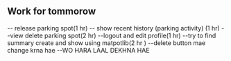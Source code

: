## Work for tommorow
-- release parking spot(1 hr)
-- show recent history (parking activity) (1 hr)
--view delete parking spot(2 hr)
--logout and edit profile(1 hr)
--try to find summary create and  show using matpotlib(2 hr )
--delete button mae change krna hae 
--WO HARA LAAL DEKHNA HAE